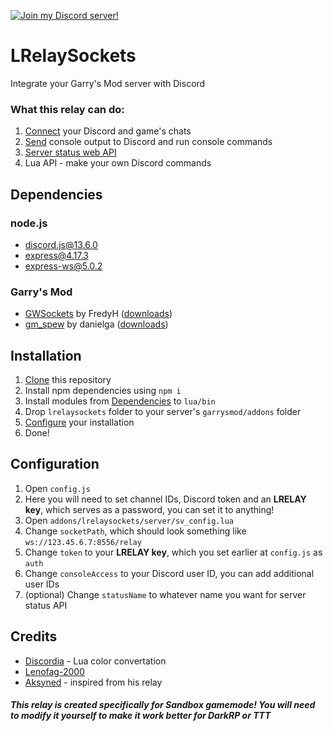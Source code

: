[![Join my Discord server!](https://img.shields.io/badge/Discord-Working%20example-black?style=flat-square&logo=discord&logoColor=white)](https://gm.lenofag.ru/discord)
# LRelaySockets
Integrate your Garry's Mod server with Discord

### What this relay can do:
1. [Connect](images/chatrelay.png) your Discord and game's chats
2. [Send](images/console.png) console output to Discord and run console commands
3. [Server status web API](images/statusapi.png)
4. Lua API - make your own Discord commands

## Dependencies
### node.js
- discord.js@13.6.0
- express@4.17.3
- express-ws@5.0.2

### Garry's Mod
- [GWSockets](https://github.com/FredyH/GWSockets) by FredyH ([downloads](https://github.com/FredyH/GWSockets/releases))
- [gm_spew](https://github.com/danielga/gm_spew) by danielga ([downloads](https://github.com/danielga/gm_spew/releases))

## Installation
1. [Clone](/archive/refs/heads/main.zip) this repository
2. Install npm dependencies using `npm i`
3. Install modules from [Dependencies](#garrys-mod) to `lua/bin`
4. Drop `lrelaysockets` folder to your server's `garrysmod/addons` folder
5. [Configure](#configuration) your installation
6. Done!

## Configuration
1. Open `config.js`
2. Here you will need to set channel IDs, Discord token and an **LRELAY key**, which serves as a password, you can set it to anything!
3. Open `addons/lrelaysockets/server/sv_config.lua`
4. Change `socketPath`, which should look something like `ws://123.45.6.7:8556/relay`
5. Change `token` to your **LRELAY key**, which you set earlier at `config.js` as `auth`
6. Change `consoleAccess` to your Discord user ID, you can add additional user IDs
7. (optional) Change `statusName` to whatever name you want for server status API

## Credits
* [Discordia](https://github.com/SinisterRectus/Discordia/) - Lua color convertation
* [Lenofag-2000](https://lenofag.ru)
* [Aksyned](https://izbushechka.su) - inspired from his relay

##### This relay is created specifically for **Sandbox** gamemode! You will need to modify it yourself to make it work better for DarkRP or TTT